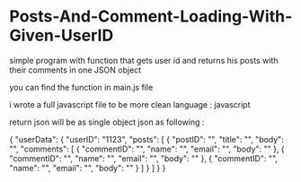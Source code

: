 # Posts-And-Comment-Loading-With-Given-UserID
simple program with function that gets user id and returns his posts with their comments in one JSON object

you can find the function in main.js file

i wrote a full javascript file to be more clean
language : javascript

return json will be as single object json as following : 

{
  "userData": {
    "userID": "1123",
    "posts": [
      {
        "postID": "",
        "title": "",
        "body": "",
        "comments": [
          {
            "commentID": "",
            "name": "",
            "email": "",
            "body": ""
          },
          {
            "commentID": "",
            "name": "",
            "email": "",
            "body": ""
          },
          {
            "commentID": "",
            "name": "",
            "email": "",
            "body": ""
          }
        ]
      }
    ]
  }
}
